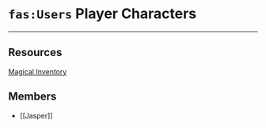 # `fas:Users` Player Characters
---

## Resources
[Magical Inventory](https://docs.google.com/document/d/1JVx3Fq6hSXdSj56YoWGIu0EDFLSwflOb/edit#heading=h.z337ya)

## Members
- [[Jasper]]